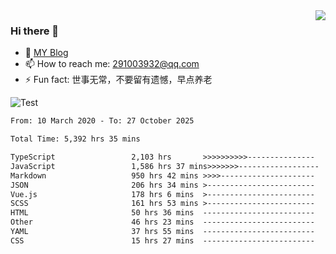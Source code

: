 <img align='right' src='https://github-readme-stats.vercel.app/api?username=niaogege&show_icons=true&theme=radical'/>

### Hi there 👋

- 🌱 [MY Blog](https://bythewayer.com/)
- 📫 How to reach me: 291003932@qq.com
- ⚡ Fun fact:  世事无常，不要留有遗憾，早点养老

![Test](https://github-readme-stats.vercel.app/api/top-langs/?username=niaogege&layout=compact)

<!--START_SECTION:waka-->

```txt
From: 10 March 2020 - To: 27 October 2025

Total Time: 5,392 hrs 35 mins

TypeScript                 2,103 hrs       >>>>>>>>>>---------------   39.00 %
JavaScript                 1,586 hrs 37 mins>>>>>>>------------------   29.42 %
Markdown                   950 hrs 42 mins >>>>---------------------   17.63 %
JSON                       206 hrs 34 mins >------------------------   03.83 %
Vue.js                     178 hrs 6 mins  >------------------------   03.30 %
SCSS                       161 hrs 53 mins >------------------------   03.00 %
HTML                       50 hrs 36 mins  -------------------------   00.94 %
Other                      46 hrs 23 mins  -------------------------   00.86 %
YAML                       37 hrs 55 mins  -------------------------   00.70 %
CSS                        15 hrs 27 mins  -------------------------   00.29 %
```

<!--END_SECTION:waka-->
